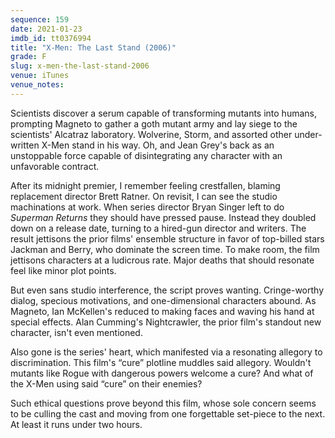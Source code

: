 ```yaml
---
sequence: 159
date: 2021-01-23
imdb_id: tt0376994
title: "X-Men: The Last Stand (2006)"
grade: F
slug: x-men-the-last-stand-2006
venue: iTunes
venue_notes:
---
```


Scientists discover a serum capable of transforming mutants into humans, prompting Magneto to gather a goth mutant army and lay siege to the scientists' Alcatraz laboratory. Wolverine, Storm, and assorted other under-written X-Men stand in his way. Oh, and Jean Grey's back as an unstoppable force capable of disintegrating any character with an unfavorable contract.

<!-- end -->

After its midnight premier, I remember feeling crestfallen, blaming replacement director Brett Ratner. On revisit, I can see the studio machinations at work. When series director Bryan Singer left to do <span data-imdb-id="tt0348150">_Superman Returns_</span> they should have pressed pause. Instead they doubled down on a release date, turning to a hired-gun director and writers. The result jettisons the prior films' ensemble structure in favor of top-billed stars Jackman and Berry, who dominate the screen time. To make room, the film jettisons characters at a ludicrous rate. Major deaths that should resonate feel like minor plot points.

But even sans studio interference, the script proves wanting. Cringe-worthy dialog, specious motivations, and one-dimensional characters abound. As Magneto, Ian McKellen's reduced to making faces and waving his hand at special effects. Alan Cumming's Nightcrawler, the prior film's standout new character, isn't even mentioned.

Also gone is the series' heart, which manifested via a resonating allegory to discrimination. This film's “cure” plotline muddles said allegory. Wouldn't mutants like Rogue with dangerous powers welcome a cure? And what of the X-Men using said “cure” on their enemies?

Such ethical questions prove beyond this film, whose sole concern seems to be culling the cast and moving from one forgettable set-piece to the next. At least it runs under two hours.
